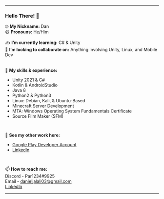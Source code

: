 ---------------------------------------------------------------------

### Hello There! 👋

🤓 **My Nickname:** Dan<br>
😄 **Pronouns:** He/Him
<br>
<br>
✍️ **I’m currently learning:** C# & Unity<br>
🤝 **I’m looking to collaborate on:** Anything involving Unity, Linux, and Mobile Dev<br>
<br>
<br>
💪 **My skills & experience:**<br>
- Unity 2021 & C#<br>
- Kotlin & AndroidStudio<br>
- Java 8<br>
- Python2 & Python3<br>
- Linux: Debian, Kali, & Ubuntu-Based<br>
- Minecraft Server Development<br>
- MTA: Windows Operating System Fundamentals Certificate<br>
- Source Film Maker (SFM)

<br>

🚀 **See my other work here:**
- [Google Play Developer Account](https://play.google.com/store/apps/dev?id=8958295701395205219)
- [LinkedIn](https://www.linkedin.com/in/daniel-jalali-668266221/)
<br>

📫 **How to reach me:**<br>
Discord - Par1234#9925<br>
Email - danieljalali03@gmail.com<br>
[LinkedIn](https://www.linkedin.com/in/daniel-jalali-668266221/)

---------------------------------------------------------------------
